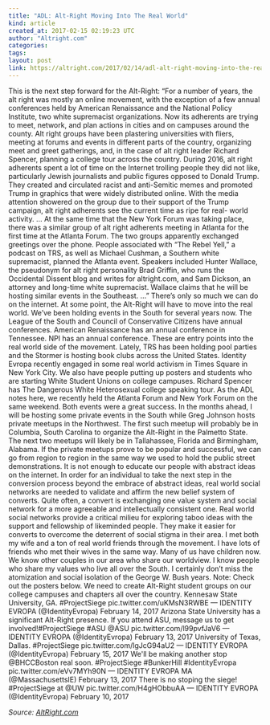 ```yaml
---
title: "ADL: Alt-Right Moving Into The Real World"
kind: article
created_at: 2017-02-15 02:19:23 UTC
author: "Altright.com"
categories: 
tags: 
layout: post
link: https://altright.com/2017/02/14/adl-alt-right-moving-into-the-real-world/
---
```



<!--
   ADL: Alt-Right Moving Into The Real World             # => "I Made a Pretty Gem - Planet.rb"
   https://altright.com/2017/02/14/adl-alt-right-moving-into-the-real-world/               # => "http://poteland.com/blog/i-made-a-pretty-gem-planet-dot-rb/"
   2017-02-15 02:19:23 UTC              # => "2012-04-14 05:17:00 UTC"
   This is the next step forward for the Alt-Right: “For a number of years, the alt right was mostly an online movement, with the exception of a few annual conferences held by American Renaissance and the National Policy Institute, two white supremacist organizations. Now its adherents are trying to meet, network, and plan actions in cities and on campuses around the county. Alt right groups have been plastering universities with fliers, meeting at forums and events in different parts of the country, organizing meet and greet gatherings, and, in the case of alt right leader Richard Spencer, planning a college tour across the country. During 2016, alt right adherents spent a lot of time on the Internet trolling people they did not like, particularly Jewish journalists and public figures opposed to Donald Trump. They created and circulated racist and anti-Semitic memes and promoted Trump in graphics that were widely distributed online. With the media attention showered on the group due to their support of the Trump campaign, alt right adherents see the current time as ripe for real- world activity. … At the same time that the New York Forum was taking place, there was a similar group of alt right adherents meeting in Atlanta for the first time at the Atlanta Forum. The two groups apparently exchanged greetings over the phone. People associated with “The Rebel Yell,” a podcast on TRS, as well as Michael Cushman, a Southern white supremacist, planned the Atlanta event. Speakers included Hunter Wallace, the pseudonym for alt right personality Brad Griffin, who runs the Occidental Dissent blog and writes for altright.com, and Sam Dickson, an attorney and long-time white supremacist. Wallace claims that he will be hosting similar events in the Southeast. …” There’s only so much we can do on the internet. At some point, the Alt-Right will have to move into the real world. We’ve been holding events in the South for several years now. The League of the South and Council of Conservative Citizens have annual conferences. American Renaissance has an annual conference in Tennessee. NPI has an annual conference. These are entry points into the real world side of the movement. Lately, TRS has been holding pool parties and the Stormer is hosting book clubs across the United States. Identity Evropa recently engaged in some real world activism in Times Square in New York City. We also have people putting up posters and students who are starting White Student Unions on college campuses. Richard Spencer has The Dangerous White Heterosexual college speaking tour. As the ADL notes here, we recently held the Atlanta Forum and New York Forum on the same weekend. Both events were a great success. In the months ahead, I will be hosting some private events in the South while Greg Johnson hosts private meetups in the Northwest. The first such meetup will probably be in Columbia, South Carolina to organize the Alt-Right in the Palmetto State. The next two meetups will likely be in Tallahassee, Florida and Birmingham, Alabama. If the private meetups prove to be popular and successful, we can go from region to region in the same way we used to hold the public street demonstrations. It is not enough to educate our people with abstract ideas on the internet. In order for an individual to take the next step in the conversion process beyond the embrace of abstract ideas, real world social networks are needed to validate and affirm the new belief system of converts. Quite often, a convert is exchanging one value system and social network for a more agreeable and intellectually consistent one. Real world social networks provide a critical milieu for exploring taboo ideas with the support and fellowship of likeminded people. They make it easier for converts to overcome the deterrent of social stigma in their area. I met both my wife and a ton of real world friends through the movement. I have lots of friends who met their wives in the same way. Many of us have children now. We know other couples in our area who share our worldview. I know people who share my values who live all over the South. I certainly don’t miss the atomization and social isolation of the George W. Bush years. Note: Check out the posters below. We need to create Alt-Right student groups on our college campuses and chapters all over the country. Kennesaw State University, GA. #ProjectSiege pic.twitter.com/uKMsN3RWBE — IDENTITY EVROPA (@IdentityEvropa) February 14, 2017 Arizona State University has a significant Alt-Right presence. If you attend ASU, message us to get involved!#ProjectSiege #ASU @ASU pic.twitter.com/l99pvfJaV6 — IDENTITY EVROPA (@IdentityEvropa) February 13, 2017 University of Texas, Dallas. #ProjectSiege pic.twitter.com/lgJcG94aU2 — IDENTITY EVROPA (@IdentityEvropa) February 15, 2017 We&#39;ll be making another stop @BHCCBoston real soon. #ProjectSiege #BunkerHill #IdentityEvropa pic.twitter.com/eVv7MYh90N — IDENTITY EVROPA MA (@MassachusettsIE) February 13, 2017 There is no stoping the siege! #ProjectSiege at @UW pic.twitter.com/H4gHObbuAA — IDENTITY EVROPA (@IdentityEvropa) February 10, 2017           # => "I’ve been hurting to write this ever since we had the idea of creating a Planet for Cubox..." (Continued)
   AltRight.com              # => "This is where I tell you stuff"
   altright-dot-com              # => "this-is-where-i-tell-you-stuff"
   https://altright.com               # => "http://poteland.com/articles"
           # => "programming planet"
                 # => "go ruby jekyll"
                 # => "http://poteland.com/images/site-logo.png"
   Altright.com                 # => "Pablo Astigarraga"
                   # => "poteland"
   http://twitter.com/            # => "http://twitter.com/poteland" -->
This is the next step forward for the Alt-Right: “For a number of years, the alt right was mostly an online movement, with the exception of a few annual conferences held by American Renaissance and the National Policy Institute, two white supremacist organizations. Now its adherents are trying to meet, network, and plan actions in cities and on campuses around the county. Alt right groups have been plastering universities with fliers, meeting at forums and events in different parts of the country, organizing meet and greet gatherings, and, in the case of alt right leader Richard Spencer, planning a college tour across the country. During 2016, alt right adherents spent a lot of time on the Internet trolling people they did not like, particularly Jewish journalists and public figures opposed to Donald Trump. They created and circulated racist and anti-Semitic memes and promoted Trump in graphics that were widely distributed online. With the media attention showered on the group due to their support of the Trump campaign, alt right adherents see the current time as ripe for real- world activity. … At the same time that the New York Forum was taking place, there was a similar group of alt right adherents meeting in Atlanta for the first time at the Atlanta Forum. The two groups apparently exchanged greetings over the phone. People associated with “The Rebel Yell,” a podcast on TRS, as well as Michael Cushman, a Southern white supremacist, planned the Atlanta event. Speakers included Hunter Wallace, the pseudonym for alt right personality Brad Griffin, who runs the Occidental Dissent blog and writes for altright.com, and Sam Dickson, an attorney and long-time white supremacist. Wallace claims that he will be hosting similar events in the Southeast. …” There’s only so much we can do on the internet. At some point, the Alt-Right will have to move into the real world. We’ve been holding events in the South for several years now. The League of the South and Council of Conservative Citizens have annual conferences. American Renaissance has an annual conference in Tennessee. NPI has an annual conference. These are entry points into the real world side of the movement. Lately, TRS has been holding pool parties and the Stormer is hosting book clubs across the United States. Identity Evropa recently engaged in some real world activism in Times Square in New York City. We also have people putting up posters and students who are starting White Student Unions on college campuses. Richard Spencer has The Dangerous White Heterosexual college speaking tour. As the ADL notes here, we recently held the Atlanta Forum and New York Forum on the same weekend. Both events were a great success. In the months ahead, I will be hosting some private events in the South while Greg Johnson hosts private meetups in the Northwest. The first such meetup will probably be in Columbia, South Carolina to organize the Alt-Right in the Palmetto State. The next two meetups will likely be in Tallahassee, Florida and Birmingham, Alabama. If the private meetups prove to be popular and successful, we can go from region to region in the same way we used to hold the public street demonstrations. It is not enough to educate our people with abstract ideas on the internet. In order for an individual to take the next step in the conversion process beyond the embrace of abstract ideas, real world social networks are needed to validate and affirm the new belief system of converts. Quite often, a convert is exchanging one value system and social network for a more agreeable and intellectually consistent one. Real world social networks provide a critical milieu for exploring taboo ideas with the support and fellowship of likeminded people. They make it easier for converts to overcome the deterrent of social stigma in their area. I met both my wife and a ton of real world friends through the movement. I have lots of friends who met their wives in the same way. Many of us have children now. We know other couples in our area who share our worldview. I know people who share my values who live all over the South. I certainly don’t miss the atomization and social isolation of the George W. Bush years. Note: Check out the posters below. We need to create Alt-Right student groups on our college campuses and chapters all over the country. Kennesaw State University, GA. #ProjectSiege pic.twitter.com/uKMsN3RWBE — IDENTITY EVROPA (@IdentityEvropa) February 14, 2017 Arizona State University has a significant Alt-Right presence. If you attend ASU, message us to get involved!#ProjectSiege #ASU @ASU pic.twitter.com/l99pvfJaV6 — IDENTITY EVROPA (@IdentityEvropa) February 13, 2017 University of Texas, Dallas. #ProjectSiege pic.twitter.com/lgJcG94aU2 — IDENTITY EVROPA (@IdentityEvropa) February 15, 2017 We'll be making another stop @BHCCBoston real soon. #ProjectSiege #BunkerHill #IdentityEvropa pic.twitter.com/eVv7MYh90N — IDENTITY EVROPA MA (@MassachusettsIE) February 13, 2017 There is no stoping the siege! #ProjectSiege at @UW pic.twitter.com/H4gHObbuAA — IDENTITY EVROPA (@IdentityEvropa) February 10, 2017<div class="">
    <i>Source: <a href="https://altright.com">AltRight.com</a></i>
</div>
